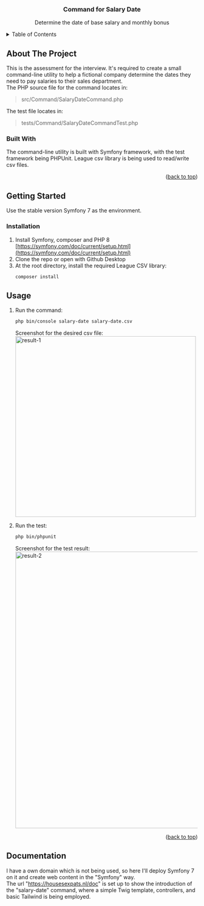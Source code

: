 <a name="readme-top"></a>
<!-- PROJECT LOGO -->
<br />
<div align="center">
  <h3 align="center">Command for Salary Date</h3>
  <p align="center">
    Determine the date of base salary and monthly bonus
  </p>
</div>

<!-- TABLE OF CONTENTS -->
<details>
  <summary>Table of Contents</summary>
  <ol>
    <li>
      <a href="#about-the-project">About The Project</a>
      <ul>
        <li><a href="#built-with">Built With</a></li>
      </ul>
    </li>
    <li>
      <a href="#getting-started">Getting Started</a>
      <ul>
        <li><a href="#installation">Installation</a></li>
      </ul>
    </li>
    <li><a href="#usage">Usage</a></li>
  </ol>
</details>

<!-- ABOUT THE PROJECT -->
## About The Project

This is the assessment for the interview. It's required to create a small command-line utility to help a fictional company determine the dates they need to pay salaries to their sales department.<br/>
The PHP source file for the command locates in:
>src/Command/SalaryDateCommand.php

The test file locates in:
>tests/Command/SalaryDateCommandTest.php

### Built With

The command-line utility is built with Symfony framework, with the test framework being PHPUnit. League csv library is being used to read/write csv files.

<p align="right">(<a href="#readme-top">back to top</a>)</p>

<!-- GETTING STARTED -->
## Getting Started

Use the stable version Symfony 7 as the environment.

### Installation

1. Install Symfony, composer and PHP 8 [https://symfony.com/doc/current/setup.html](https://symfony.com/doc/current/setup.html)
2. Clone the repo or open with Github Desktop
3. At the root directory, install the required League CSV library:
   ```sh
   composer install
   ```

<!-- USAGE EXAMPLES -->
## Usage
1. Run the command:
   ```sh
   php bin/console salary-date salary-date.csv
   ```
   Screenshot for the desired csv file:
   <img width="475" alt="result-1" src="https://github.com/FantasizingCoding/salary_date/assets/61125278/f7499ef6-c2cc-4d03-82f9-41b59b43af7c">

2. Run the test:
   ```sh
   php bin/phpunit
   ```
   Screenshot for the test result:
   <img width="727" alt="result-2" src="https://github.com/FantasizingCoding/salary_date/assets/61125278/dc971d58-0953-4d4e-b3b0-462585f316b7">

<p align="right">(<a href="#readme-top">back to top</a>)</p>

## Documentation
I have a own domain which is not being used, so here I'll deploy Symfony 7 on it and create web content in the "Symfony" way.<br/>
The url "https://housesexpats.nl/doc" is set up to show the introduction of the "salary-date" command, where a simple Twig template, controllers, and basic Tailwind is being employed.
